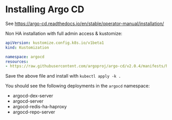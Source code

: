 # Installing Argo CD

See https://argo-cd.readthedocs.io/en/stable/operator-manual/installation/

Non HA installation with full admin access & kustomize:

```yaml
apiVersion: kustomize.config.k8s.io/v1beta1
kind: Kustomization

namespace: argocd
resources:
- https://raw.githubusercontent.com/argoproj/argo-cd/v2.0.4/manifests/ha/install.yaml
```

Save the above file and install with `kubectl apply -k .`

You should see the following deployments in the `argocd` namespace:
- argocd-dex-server
- argocd-server
- argocd-redis-ha-haproxy
- argocd-repo-server




